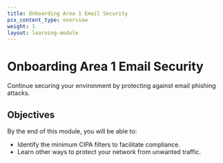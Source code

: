 ```yaml
---
title: Onboarding Area 1 Email Security
pcx_content_type: overview
weight: 1
layout: learning-module
---
```


# Onboarding Area 1 Email Security

Continue securing your environment by protecting against email phishing attacks.

## Objectives

By the end of this module, you will be able to:

- Identify the minimum CIPA filters to facilitate compliance.
- Learn other ways to protect your network from unwanted traffic.